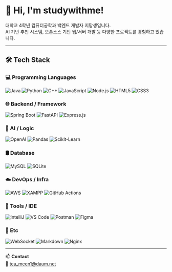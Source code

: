 # 👋 Hi, I'm studywithme!

대학교 4학년 컴퓨터공학과 백엔드 개발자 지망생입니다.  
AI 기반 추천 시스템, 오픈소스 기반 웹/서버 개발 등 다양한 프로젝트를 경험하고 있습니다.

---

## 🛠️ Tech Stack

### 💻 Programming Languages  
![Java](https://img.shields.io/badge/Java-007396?style=flat&logo=openjdk&logoColor=white)
![Python](https://img.shields.io/badge/Python-3776AB?style=flat&logo=python&logoColor=white)
![C++](https://img.shields.io/badge/C++-00599C?style=flat&logo=c%2B%2B&logoColor=white)
![JavaScript](https://img.shields.io/badge/JavaScript-F7DF1E?style=flat&logo=javascript&logoColor=black)
![Node.js](https://img.shields.io/badge/Node.js-339933?style=flat&logo=node.js&logoColor=white)
![HTML5](https://img.shields.io/badge/HTML5-E34F26?style=flat&logo=html5&logoColor=white)
![CSS3](https://img.shields.io/badge/CSS3-1572B6?style=flat&logo=css3&logoColor=white)

### 🌐 Backend / Framework  
![Spring Boot](https://img.shields.io/badge/SpringBoot-6DB33F?style=flat&logo=spring-boot&logoColor=white)
![FastAPI](https://img.shields.io/badge/FastAPI-009688?style=flat&logo=fastapi&logoColor=white)
![Express.js](https://img.shields.io/badge/Express.js-000000?style=flat&logo=express&logoColor=white)

### 🧠 AI / Logic  
![OpenAI](https://img.shields.io/badge/OpenAI-412991?style=flat&logo=openai&logoColor=white)
![Pandas](https://img.shields.io/badge/Pandas-150458?style=flat&logo=pandas&logoColor=white)
![Scikit-Learn](https://img.shields.io/badge/Scikit--Learn-F7931E?style=flat&logo=scikit-learn&logoColor=white)

### 🛢️ Database  
![MySQL](https://img.shields.io/badge/MySQL-4479A1?style=flat&logo=mysql&logoColor=white)
![SQLite](https://img.shields.io/badge/SQLite-003B57?style=flat&logo=sqlite&logoColor=white)

### ☁️ DevOps / Infra  
![AWS](https://img.shields.io/badge/AWS-232F3E?style=flat&logo=amazon-aws&logoColor=white)
![XAMPP](https://img.shields.io/badge/XAMPP-FB7A24?style=flat&logo=xampp&logoColor=white)
![GitHub Actions](https://img.shields.io/badge/GitHub%20Actions-2088FF?style=flat&logo=github-actions&logoColor=white)

### 🧰 Tools / IDE  
![IntelliJ](https://img.shields.io/badge/IntelliJ-000000?style=flat&logo=intellijidea&logoColor=white)
![VS Code](https://img.shields.io/badge/VS%20Code-007ACC?style=flat&logo=visualstudiocode&logoColor=white)
![Postman](https://img.shields.io/badge/Postman-FF6C37?style=flat&logo=postman&logoColor=white)
![Figma](https://img.shields.io/badge/Figma-F24E1E?style=flat&logo=figma&logoColor=white)

### 🔧 Etc  
![WebSocket](https://img.shields.io/badge/WebSocket-000000?style=flat&logo=websockets&logoColor=white)
![Markdown](https://img.shields.io/badge/Markdown-000000?style=flat&logo=markdown&logoColor=white)
![Nginx](https://img.shields.io/badge/Nginx-009639?style=flat&logo=nginx&logoColor=white)

---

📫 **Contact**  
📧 tea_meen1@daum.net
